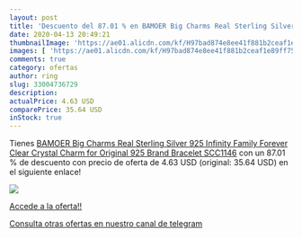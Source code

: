 ```yaml
---
layout: post
title: 'Descuento del 87.01 % en BAMOER Big Charms Real Sterling Silver 9'
date: 2020-04-13 20:49:21
thumbnailImage: 'https://ae01.alicdn.com/kf/H97bad874e8ee41f881b2ceaf1e89ff75S/BAMOER-Big-Charms-Real-Sterling-Silver-925-Infinity-Family-Forever-Clear-Crystal-Charm-for-Original-925.jpg_350x350._SL200_.jpg'
images: [ 'https://ae01.alicdn.com/kf/H97bad874e8ee41f881b2ceaf1e89ff75S/BAMOER-Big-Charms-Real-Sterling-Silver-925-Infinity-Family-Forever-Clear-Crystal-Charm-for-Original-925.jpg_350x350._SL200_.jpg' ]
comments: true
category: ofertas
author: ring
slug: 33004736729
description:
actualPrice: 4.63 USD
comparePrice: 35.64 USD
inStock: true
---
```


Tienes [BAMOER Big Charms Real Sterling Silver 925 Infinity Family Forever Clear Crystal Charm for Original 925 Brand Bracelet SCC1146](https://www.amazon.com/dp/33004736729/?tag=redken08-20) con un 87.01 % de descuento con precio de oferta de 4.63 USD (original: 35.64 USD) en el siguiente enlace!

[![](https://ae01.alicdn.com/kf/H97bad874e8ee41f881b2ceaf1e89ff75S/BAMOER-Big-Charms-Real-Sterling-Silver-925-Infinity-Family-Forever-Clear-Crystal-Charm-for-Original-925.jpg_350x350._SL200_.jpg)](https://www.amazon.com/dp/33004736729/?tag=redken08-20)

[Accede a la oferta!!](https://www.amazon.com/dp/33004736729/?tag=redken08-20)

[Consulta otras ofertas en nuestro canal de telegram](https://t.me/s/ofertas25)

